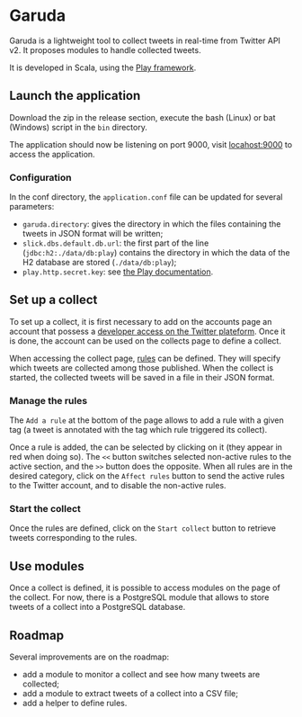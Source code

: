 # Garuda

Garuda is a lightweight tool to collect tweets in real-time from Twitter API v2. 
It proposes modules to handle collected tweets. 

It is developed in Scala, using the [Play framework](https://www.playframework.com/).

## Launch the application

Download the zip in the release section, execute the bash (Linux) or bat (Windows) script in the `bin` directory. 

The application should now be listening on port 9000, visit [locahost:9000]() to access the application.

### Configuration

In the conf directory, the `application.conf` file can be updated for several parameters:
- `garuda.directory`: gives the directory in which the files containing the tweets in JSON format will be written;
- `slick.dbs.default.db.url`: the first part of the line (`jdbc:h2:./data/db:play`) contains the directory in which the data of the H2 database are stored (`./data/db:play`);
- `play.http.secret.key`: see [the Play documentation](https://www.playframework.com/documentation/2.8.x/ApplicationSecret).

## Set up a collect

To set up a collect, it is first necessary to add on the accounts page an account that possess a [developer access on the Twitter plateform](https://developer.twitter.com/en). 
Once it is done, the account can be used on the collects page to define a collect. 

When accessing the collect page, [rules](https://developer.twitter.com/en/docs/twitter-api/tweets/filtered-stream/integrate/build-a-rule) can be defined. They will specify which tweets are collected among those published. 
When the collect is started, the collected tweets will be saved in a file in their JSON format. 

### Manage the rules

The `Add a rule` at the bottom of the page allows to add a rule with a given tag (a tweet is annotated with the tag which rule triggered its collect).

Once a rule is added, the can be selected by clicking on it (they appear in red when doing so). 
The `<<` button switches selected non-active rules to the active section, and the `>>` button does the opposite. 
When all rules are in the desired category, click on the `Affect rules` button to send the active rules to the Twitter account, and to disable the non-active rules. 

### Start the collect

Once the rules are defined, click on the `Start collect` button to retrieve tweets corresponding to the rules. 

## Use modules

Once a collect is defined, it is possible to access modules on the page of the collect. 
For now, there is a PostgreSQL module that allows to store tweets of a collect into a PostgreSQL database. 

## Roadmap

Several improvements are on the roadmap:
- add a module to monitor a collect and see how many tweets are collected;
- add a module to extract tweets of a collect into a CSV file;
- add a helper to define rules.